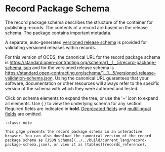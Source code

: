 # Record Package Schema

The record package schema describes the structure of the container for publishing records. The contents of a record are based on the release schema. The package contains important metadata.

A separate, auto-generated [versioned release schema](../../build/current_lang/versioned-release-validation-schema.json) is provided for validating versioned releases within records.

For this version of OCDS, the canonical URL for the record package schema is <https://standard.open-contracting.org/schema/1__1__5/record-package-schema.json> and for the versioned release schema is <https://standard.open-contracting.org/schema/1__1__5/versioned-release-validation-schema.json>. Using the canonical URL guarantees that your software, documentation or other resources will always refer to the specific version of the schema with which they were authored and tested.

Click on schema elements to expand the tree, or use the '+' icon to expand all elements. Use { } to view the underlying schema for any section. Required fields are indicated in **bold**. [Deprecated fields](../governance/deprecation) and [multilingual fields](reference.md#language) are omitted.

```{admonition} Browsing the schema
:class: note

This page presents the record package schema in an interactive browser. You can also download the canonical version of the record package schema as [JSON Schema](../../build/current_lang/record-package-schema.json), or view it as [tables](records_reference).
```

<script src="../../_static/docson/public/js/widget.js" data-schema="../../../record-package-schema.json"></script>

